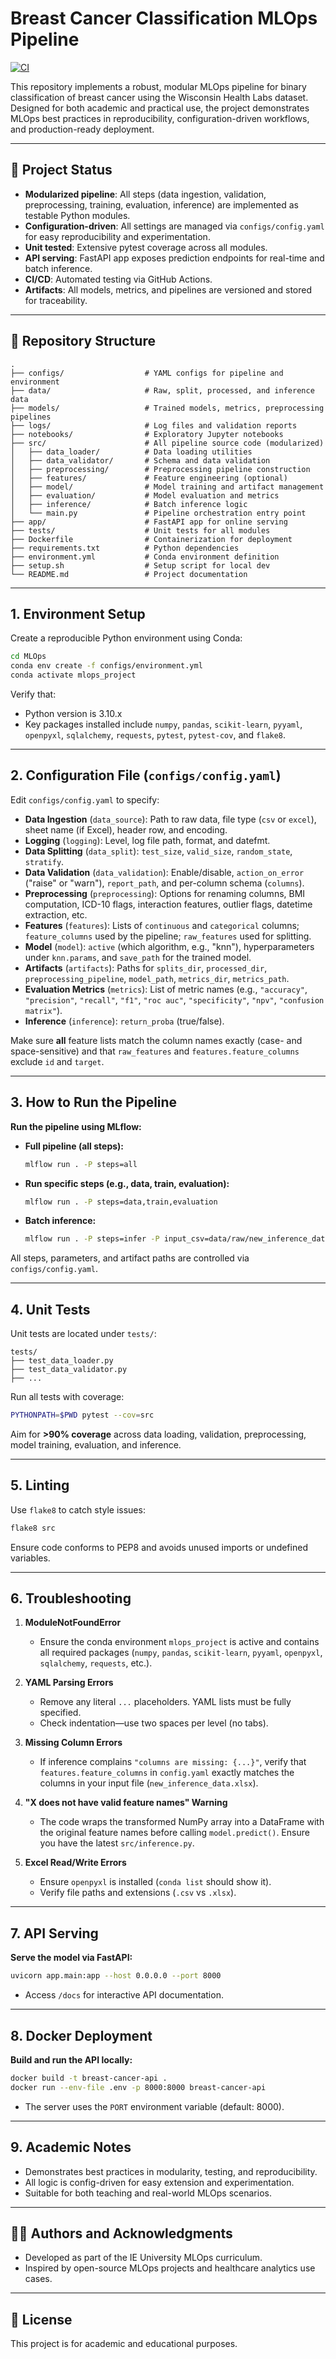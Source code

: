 # Breast Cancer Classification MLOps Pipeline

[![CI](https://github.com/2025-IE-MLOps-course/mlops_project-CICD/actions/workflows/ci.yml/badge.svg)](https://github.com/2025-IE-MLOps-course/mlops_project-CICD/actions/workflows/ci.yml)

This repository implements a robust, modular MLOps pipeline for binary classification of breast cancer using the Wisconsin Health Labs dataset. Designed for both academic and practical use, the project demonstrates MLOps best practices in reproducibility, configuration-driven workflows, and production-ready deployment.

---

## 🚦 Project Status

- **Modularized pipeline**: All steps (data ingestion, validation, preprocessing, training, evaluation, inference) are implemented as testable Python modules.
- **Configuration-driven**: All settings are managed via `configs/config.yaml` for easy reproducibility and experimentation.
- **Unit tested**: Extensive pytest coverage across all modules.
- **API serving**: FastAPI app exposes prediction endpoints for real-time and batch inference.
- **CI/CD**: Automated testing via GitHub Actions.
- **Artifacts**: All models, metrics, and pipelines are versioned and stored for traceability.

---

## 📁 Repository Structure

```text
.
├── configs/                  # YAML configs for pipeline and environment
├── data/                     # Raw, split, processed, and inference data
├── models/                   # Trained models, metrics, preprocessing pipelines
├── logs/                     # Log files and validation reports
├── notebooks/                # Exploratory Jupyter notebooks
├── src/                      # All pipeline source code (modularized)
│   ├── data_loader/          # Data loading utilities
│   ├── data_validator/       # Schema and data validation
│   ├── preprocessing/        # Preprocessing pipeline construction
│   ├── features/             # Feature engineering (optional)
│   ├── model/                # Model training and artifact management
│   ├── evaluation/           # Model evaluation and metrics
│   ├── inference/            # Batch inference logic
│   └── main.py               # Pipeline orchestration entry point
├── app/                      # FastAPI app for online serving
├── tests/                    # Unit tests for all modules
├── Dockerfile                # Containerization for deployment
├── requirements.txt          # Python dependencies
├── environment.yml           # Conda environment definition
├── setup.sh                  # Setup script for local dev
└── README.md                 # Project documentation
```

---

## 1. Environment Setup

Create a reproducible Python environment using Conda:

```bash
cd MLOps
conda env create -f configs/environment.yml
conda activate mlops_project
```

Verify that:

- Python version is 3.10.x  
- Key packages installed include `numpy`, `pandas`, `scikit-learn`, `pyyaml`, `openpyxl`, `sqlalchemy`, `requests`, `pytest`, `pytest-cov`, and `flake8`.

---

## 2. Configuration File (`configs/config.yaml`)

Edit `configs/config.yaml` to specify:

- **Data Ingestion** (`data_source`): Path to raw data, file type (`csv` or `excel`), sheet name (if Excel), header row, and encoding.  
- **Logging** (`logging`): Level, log file path, format, and datefmt.  
- **Data Splitting** (`data_split`): `test_size`, `valid_size`, `random_state`, `stratify`.  
- **Data Validation** (`data_validation`): Enable/disable, `action_on_error` ("raise" or "warn"), `report_path`, and per-column schema (`columns`).  
- **Preprocessing** (`preprocessing`): Options for renaming columns, BMI computation, ICD-10 flags, interaction features, outlier flags, datetime extraction, etc.  
- **Features** (`features`): Lists of `continuous` and `categorical` columns; `feature_columns` used by the pipeline; `raw_features` used for splitting.  
- **Model** (`model`): `active` (which algorithm, e.g., "knn"), hyperparameters under `knn.params`, and `save_path` for the trained model.  
- **Artifacts** (`artifacts`): Paths for `splits_dir`, `processed_dir`, `preprocessing_pipeline`, `model_path`, `metrics_dir`, `metrics_path`.  
- **Evaluation Metrics** (`metrics`): List of metric names (e.g., `"accuracy"`, `"precision"`, `"recall"`, `"f1"`, `"roc auc"`, `"specificity"`, `"npv"`, `"confusion matrix"`).  
- **Inference** (`inference`): `return_proba` (true/false).

Make sure **all** feature lists match the column names exactly (case- and space-sensitive) and that `raw_features` and `features.feature_columns` exclude `id` and `target`.

---

## 3. How to Run the Pipeline

**Run the pipeline using MLflow:**

- **Full pipeline (all steps):**
  ```bash
  mlflow run . -P steps=all
  ```
- **Run specific steps (e.g., data, train, evaluation):**
  ```bash
  mlflow run . -P steps=data,train,evaluation
  ```
- **Batch inference:**
  ```bash
  mlflow run . -P steps=infer -P input_csv=data/raw/new_inference_data.xlsx -P output_csv=data/inference_predictions/new_predictions.xlsx
  ```

All steps, parameters, and artifact paths are controlled via `configs/config.yaml`.

---

## 4. Unit Tests

Unit tests are located under `tests/`:

```
tests/
├── test_data_loader.py
├── test_data_validator.py
├── ...
```

Run all tests with coverage:

```bash
PYTHONPATH=$PWD pytest --cov=src
```

Aim for **>90% coverage** across data loading, validation, preprocessing, model training, evaluation, and inference.

---

## 5. Linting

Use `flake8` to catch style issues:

```bash
flake8 src
```

Ensure code conforms to PEP8 and avoids unused imports or undefined variables.

---

## 6. Troubleshooting

1. **ModuleNotFoundError**  
   - Ensure the conda environment `mlops_project` is active and contains all required packages (`numpy`, `pandas`, `scikit-learn`, `pyyaml`, `openpyxl`, `sqlalchemy`, `requests`, etc.).

2. **YAML Parsing Errors**  
   - Remove any literal `...` placeholders. YAML lists must be fully specified.  
   - Check indentation—use two spaces per level (no tabs).

3. **Missing Column Errors**  
   - If inference complains `"columns are missing: {...}"`, verify that `features.feature_columns` in `config.yaml` exactly matches the columns in your input file (`new_inference_data.xlsx`).

4. **"X does not have valid feature names" Warning**  
   - The code wraps the transformed NumPy array into a DataFrame with the original feature names before calling `model.predict()`. Ensure you have the latest `src/inference.py`.

5. **Excel Read/Write Errors**  
   - Ensure `openpyxl` is installed (`conda list` should show it).  
   - Verify file paths and extensions (`.csv` vs `.xlsx`).  

---

## 7. API Serving

**Serve the model via FastAPI:**
```bash
uvicorn app.main:app --host 0.0.0.0 --port 8000
```
- Access `/docs` for interactive API documentation.

---

## 8. Docker Deployment

**Build and run the API locally:**
```bash
docker build -t breast-cancer-api .
docker run --env-file .env -p 8000:8000 breast-cancer-api
```
- The server uses the `PORT` environment variable (default: 8000).

---

## 9. Academic Notes

- Demonstrates best practices in modularity, testing, and reproducibility.
- All logic is config-driven for easy extension and experimentation.
- Suitable for both teaching and real-world MLOps scenarios.

---

## 👩‍💻 Authors and Acknowledgments

- Developed as part of the IE University MLOps curriculum.
- Inspired by open-source MLOps projects and healthcare analytics use cases.

---

## 📜 License

This project is for academic and educational purposes.
